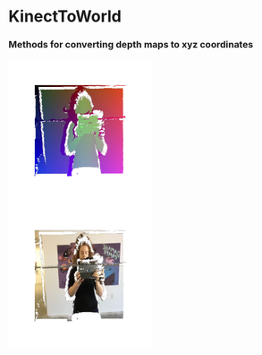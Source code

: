 # KinectToWorld
### Methods for converting depth maps to xyz coordinates

<img src="./docs/output_depth.png" width="256" height="256"><img src="./docs/output_rgb.png" width="256" height="256"><br>
